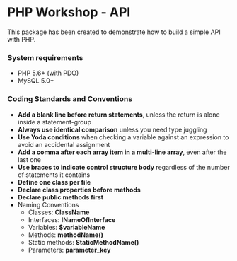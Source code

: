 # PHP Workshop - API
This package has been created to demonstrate how to build a simple API with PHP.

### System requirements
* PHP 5.6+ (with PDO)
* MySQL 5.0+

### Coding Standards and Conventions
* **Add a blank line before return statements**, unless the return is alone inside a statement-group
* **Always use identical comparison** unless you need type juggling
* **Use Yoda conditions** when checking a variable against an expression to avoid an accidental assignment
* **Add a comma after each array item in a multi-line array**, even after the last one
* **Use braces to indicate control structure body** regardless of the number of statements it contains
* **Define one class per file**
* **Declare class properties before methods**
* **Declare public methods first**
* Naming Conventions
  * Classes: **ClassName**
  * Interfaces: **INameOfInterface**
  * Variables: **$variableName**
  * Methods: **methodName()**
  * Static methods: **StaticMethodName()**
  * Parameters: **parameter_key**